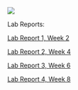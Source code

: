 ![](https://i.pinimg.com/originals/ef/fa/42/effa42dac363a54ade4cbbdd9f9f52cc.gif)

Lab Reports:

[Lab Report 1, Week 2](https://kessert.github.io/cse15l-lab-reports/lab-report-1-week-2)

[Lab Report 2, Week 4](https://kessert.github.io/cse15l-lab-reports/lab-report-2-week-4)

[Lab Report 3, Week 6](https://kessert.github.io/cse15l-lab-reports/lab-report-3-week-6)

[Lab Report 4, Week 8](https://kessert.github.io/cse15l-lab-reports/lab-report-4-week-8)